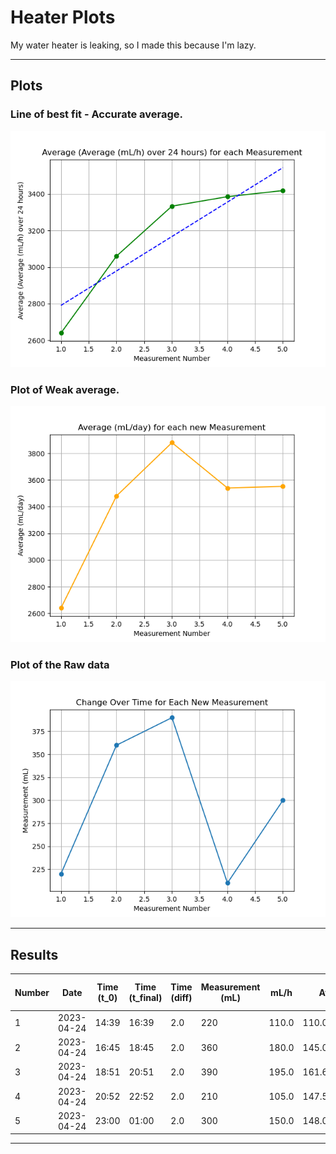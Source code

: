 # Heater Plots

My water heater is leaking, so I made this because I'm lazy.

---

## Plots

### Line of best fit - Accurate average.
![Plot 1 description](./plots/average_average_mL_h_over_24_hours_plot.png)

### Plot of Weak average.
![Plot 2 description](./plots/average_mL_day_plot.png)

### Plot of the Raw data
![Plot 2 description](./plots/line_plot.png)

---

## Results

| Number | Date | Time (t_0) | Time (t_final) | Time (diff) | Measurement (mL) | mL/h | Average (mL/h) | mL/day | Average (mL/day) | Average (Average (mL/h) over 24 hours) |
| --- | --- | --- | --- | --- | --- | --- | --- | --- | --- | --- |
| 1 | 2023-04-24 | 14:39 | 16:39 | 2.0 | 220 | 110.0 | 110.0 | 2640.0 | 2640.0 | 2640.0 |
| 2 | 2023-04-24 | 16:45 | 18:45 | 2.0 | 360 | 180.0 | 145.0 | 4320.0 | 3480.0 | 3060.0 |
| 3 | 2023-04-24 | 18:51 | 20:51 | 2.0 | 390 | 195.0 | 161.66666666666666 | 4680.0 | 3880.0 | 3333.333333333333 |
| 4 | 2023-04-24 | 20:52 | 22:52 | 2.0 | 210 | 105.0 | 147.5 | 2520.0 | 3540.0 | 3385.0 |
| 5 | 2023-04-24 | 23:00 | 01:00 | 2.0 | 300 | 150.0 | 148.0 | 3600.0 | 3552.0 | 3418.4 |


---